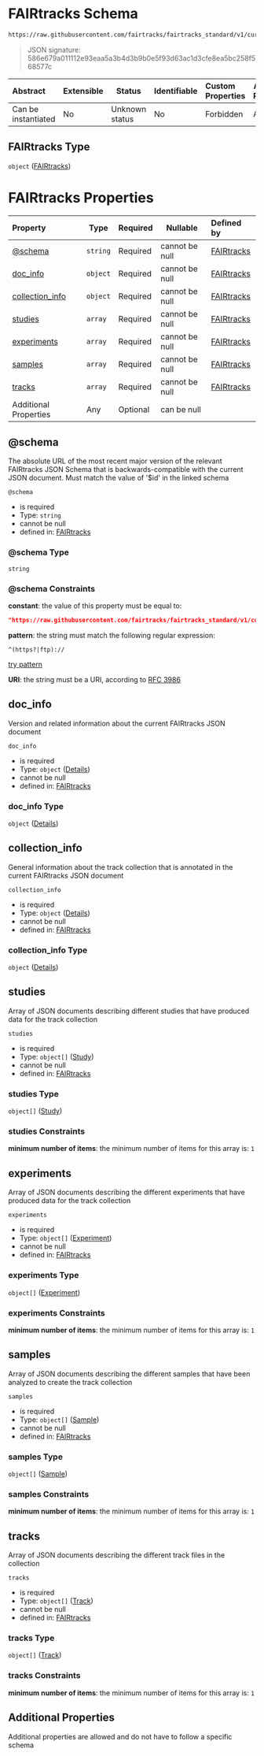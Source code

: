 # FAIRtracks Schema

```txt
https://raw.githubusercontent.com/fairtracks/fairtracks_standard/v1/current/json/schema/fairtracks.schema.json
```




> JSON signature: 586e679a011112e93eaa5a3b4d3b9b0e5f93d63ac1d3cfe8ea5bc258f568577c
>

| Abstract            | Extensible | Status         | Identifiable | Custom Properties | Additional Properties | Access Restrictions | Defined In                                                                             |
| :------------------ | ---------- | -------------- | ------------ | :---------------- | --------------------- | ------------------- | -------------------------------------------------------------------------------------- |
| Can be instantiated | No         | Unknown status | No           | Forbidden         | Allowed               | none                | [fairtracks.schema.json](../json/schema/fairtracks.schema.json "open original schema") |

## FAIRtracks Type

`object` ([FAIRtracks](fairtracks.md))

# FAIRtracks Properties

| Property                            | Type     | Required | Nullable       | Defined by                                                                                                                                                                                               |
| :---------------------------------- | -------- | -------- | -------------- | :------------------------------------------------------------------------------------------------------------------------------------------------------------------------------------------------------- |
| [@schema](#@schema)                 | `string` | Required | cannot be null | [FAIRtracks](fairtracks-properties-schema.md "https&#x3A;//raw.githubusercontent.com/fairtracks/fairtracks_standard/v1/current/json/schema/fairtracks.schema.json#/properties/@schema")                  |
| [doc_info](#doc_info)               | `object` | Required | cannot be null | [FAIRtracks](fairtracks-properties-doc_info.md "https&#x3A;//raw.githubusercontent.com/fairtracks/fairtracks_standard/v1/current/json/schema/fairtracks.schema.json#/properties/doc_info")               |
| [collection_info](#collection_info) | `object` | Required | cannot be null | [FAIRtracks](fairtracks-properties-collection_info.md "https&#x3A;//raw.githubusercontent.com/fairtracks/fairtracks_standard/v1/current/json/schema/fairtracks.schema.json#/properties/collection_info") |
| [studies](#studies)                 | `array`  | Required | cannot be null | [FAIRtracks](fairtracks-properties-studies.md "https&#x3A;//raw.githubusercontent.com/fairtracks/fairtracks_standard/v1/current/json/schema/fairtracks.schema.json#/properties/studies")                 |
| [experiments](#experiments)         | `array`  | Required | cannot be null | [FAIRtracks](fairtracks-properties-experiments.md "https&#x3A;//raw.githubusercontent.com/fairtracks/fairtracks_standard/v1/current/json/schema/fairtracks.schema.json#/properties/experiments")         |
| [samples](#samples)                 | `array`  | Required | cannot be null | [FAIRtracks](fairtracks-properties-samples.md "https&#x3A;//raw.githubusercontent.com/fairtracks/fairtracks_standard/v1/current/json/schema/fairtracks.schema.json#/properties/samples")                 |
| [tracks](#tracks)                   | `array`  | Required | cannot be null | [FAIRtracks](fairtracks-properties-tracks.md "https&#x3A;//raw.githubusercontent.com/fairtracks/fairtracks_standard/v1/current/json/schema/fairtracks.schema.json#/properties/tracks")                   |
| Additional Properties               | Any      | Optional | can be null    |                                                                                                                                                                                                          |

## @schema

The absolute URL of the most recent major version of the relevant FAIRtracks JSON Schema that is backwards-compatible with the current JSON document. Must match the value of '$id' in the linked schema


`@schema`

-   is required
-   Type: `string`
-   cannot be null
-   defined in: [FAIRtracks](fairtracks-properties-schema.md "https&#x3A;//raw.githubusercontent.com/fairtracks/fairtracks_standard/v1/current/json/schema/fairtracks.schema.json#/properties/@schema")

### @schema Type

`string`

### @schema Constraints

**constant**: the value of this property must be equal to:

```json
"https://raw.githubusercontent.com/fairtracks/fairtracks_standard/v1/current/json/schema/fairtracks.schema.json"
```

**pattern**: the string must match the following regular expression: 

```regexp
^(https?|ftp)://
```

[try pattern](https://regexr.com/?expression=%5E(https%3F%7Cftp)%3A%2F%2F "try regular expression with regexr.com")

**URI**: the string must be a URI, according to [RFC 3986](https://tools.ietf.org/html/rfc4291 "check the specification")

## doc_info

Version and related information about the current FAIRtracks JSON document


`doc_info`

-   is required
-   Type: `object` ([Details](fairtracks-properties-doc_info.md))
-   cannot be null
-   defined in: [FAIRtracks](fairtracks-properties-doc_info.md "https&#x3A;//raw.githubusercontent.com/fairtracks/fairtracks_standard/v1/current/json/schema/fairtracks.schema.json#/properties/doc_info")

### doc_info Type

`object` ([Details](fairtracks-properties-doc_info.md))

## collection_info

General information about the track collection that is annotated in the current FAIRtracks JSON document


`collection_info`

-   is required
-   Type: `object` ([Details](fairtracks-properties-collection_info.md))
-   cannot be null
-   defined in: [FAIRtracks](fairtracks-properties-collection_info.md "https&#x3A;//raw.githubusercontent.com/fairtracks/fairtracks_standard/v1/current/json/schema/fairtracks.schema.json#/properties/collection_info")

### collection_info Type

`object` ([Details](fairtracks-properties-collection_info.md))

## studies

Array of JSON documents describing different studies that have produced data for the track collection


`studies`

-   is required
-   Type: `object[]` ([Study](fairtracks-properties-studies-study.md))
-   cannot be null
-   defined in: [FAIRtracks](fairtracks-properties-studies.md "https&#x3A;//raw.githubusercontent.com/fairtracks/fairtracks_standard/v1/current/json/schema/fairtracks.schema.json#/properties/studies")

### studies Type

`object[]` ([Study](fairtracks-properties-studies-study.md))

### studies Constraints

**minimum number of items**: the minimum number of items for this array is: `1`

## experiments

Array of JSON documents describing the different experiments that have produced data for the track collection


`experiments`

-   is required
-   Type: `object[]` ([Experiment](fairtracks-properties-experiments-experiment.md))
-   cannot be null
-   defined in: [FAIRtracks](fairtracks-properties-experiments.md "https&#x3A;//raw.githubusercontent.com/fairtracks/fairtracks_standard/v1/current/json/schema/fairtracks.schema.json#/properties/experiments")

### experiments Type

`object[]` ([Experiment](fairtracks-properties-experiments-experiment.md))

### experiments Constraints

**minimum number of items**: the minimum number of items for this array is: `1`

## samples

Array of JSON documents describing the different samples that have been analyzed to create the track collection


`samples`

-   is required
-   Type: `object[]` ([Sample](fairtracks-properties-samples-sample.md))
-   cannot be null
-   defined in: [FAIRtracks](fairtracks-properties-samples.md "https&#x3A;//raw.githubusercontent.com/fairtracks/fairtracks_standard/v1/current/json/schema/fairtracks.schema.json#/properties/samples")

### samples Type

`object[]` ([Sample](fairtracks-properties-samples-sample.md))

### samples Constraints

**minimum number of items**: the minimum number of items for this array is: `1`

## tracks

Array of JSON documents describing the different track files in the collection


`tracks`

-   is required
-   Type: `object[]` ([Track](fairtracks-properties-tracks-track.md))
-   cannot be null
-   defined in: [FAIRtracks](fairtracks-properties-tracks.md "https&#x3A;//raw.githubusercontent.com/fairtracks/fairtracks_standard/v1/current/json/schema/fairtracks.schema.json#/properties/tracks")

### tracks Type

`object[]` ([Track](fairtracks-properties-tracks-track.md))

### tracks Constraints

**minimum number of items**: the minimum number of items for this array is: `1`

## Additional Properties

Additional properties are allowed and do not have to follow a specific schema
